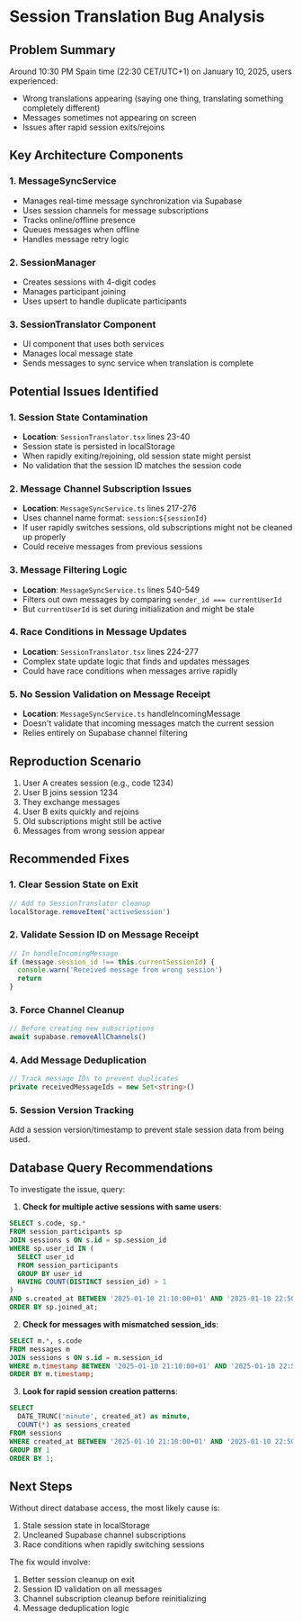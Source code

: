# Session Translation Bug Analysis

## Problem Summary
Around 10:30 PM Spain time (22:30 CET/UTC+1) on January 10, 2025, users experienced:
- Wrong translations appearing (saying one thing, translating something completely different)
- Messages sometimes not appearing on screen
- Issues after rapid session exits/rejoins

## Key Architecture Components

### 1. MessageSyncService
- Manages real-time message synchronization via Supabase
- Uses session channels for message subscriptions
- Tracks online/offline presence
- Queues messages when offline
- Handles message retry logic

### 2. SessionManager
- Creates sessions with 4-digit codes
- Manages participant joining
- Uses upsert to handle duplicate participants

### 3. SessionTranslator Component
- UI component that uses both services
- Manages local message state
- Sends messages to sync service when translation is complete

## Potential Issues Identified

### 1. Session State Contamination
- **Location**: `SessionTranslator.tsx` lines 23-40
- Session state is persisted in localStorage
- When rapidly exiting/rejoining, old session state might persist
- No validation that the session ID matches the session code

### 2. Message Channel Subscription Issues
- **Location**: `MessageSyncService.ts` lines 217-276
- Uses channel name format: `session:${sessionId}`
- If user rapidly switches sessions, old subscriptions might not be cleaned up properly
- Could receive messages from previous sessions

### 3. Message Filtering Logic
- **Location**: `MessageSyncService.ts` lines 540-549
- Filters out own messages by comparing `sender_id === currentUserId`
- But `currentUserId` is set during initialization and might be stale

### 4. Race Conditions in Message Updates
- **Location**: `SessionTranslator.tsx` lines 224-277
- Complex state update logic that finds and updates messages
- Could have race conditions when messages arrive rapidly

### 5. No Session Validation on Message Receipt
- **Location**: `MessageSyncService.ts` handleIncomingMessage
- Doesn't validate that incoming messages match the current session
- Relies entirely on Supabase channel filtering

## Reproduction Scenario

1. User A creates session (e.g., code 1234)
2. User B joins session 1234
3. They exchange messages
4. User B exits quickly and rejoins
5. Old subscriptions might still be active
6. Messages from wrong session appear

## Recommended Fixes

### 1. Clear Session State on Exit
```typescript
// Add to SessionTranslator cleanup
localStorage.removeItem('activeSession')
```

### 2. Validate Session ID on Message Receipt
```typescript
// In handleIncomingMessage
if (message.session_id !== this.currentSessionId) {
  console.warn('Received message from wrong session')
  return
}
```

### 3. Force Channel Cleanup
```typescript
// Before creating new subscriptions
await supabase.removeAllChannels()
```

### 4. Add Message Deduplication
```typescript
// Track message IDs to prevent duplicates
private receivedMessageIds = new Set<string>()
```

### 5. Session Version Tracking
Add a session version/timestamp to prevent stale session data from being used.

## Database Query Recommendations

To investigate the issue, query:

1. **Check for multiple active sessions with same users**:
```sql
SELECT s.code, sp.* 
FROM session_participants sp
JOIN sessions s ON s.id = sp.session_id
WHERE sp.user_id IN (
  SELECT user_id 
  FROM session_participants 
  GROUP BY user_id 
  HAVING COUNT(DISTINCT session_id) > 1
)
AND s.created_at BETWEEN '2025-01-10 21:10:00+01' AND '2025-01-10 22:50:00+01'
ORDER BY sp.joined_at;
```

2. **Check for messages with mismatched session_ids**:
```sql
SELECT m.*, s.code
FROM messages m
JOIN sessions s ON s.id = m.session_id
WHERE m.timestamp BETWEEN '2025-01-10 21:10:00+01' AND '2025-01-10 22:50:00+01'
ORDER BY m.timestamp;
```

3. **Look for rapid session creation patterns**:
```sql
SELECT 
  DATE_TRUNC('minute', created_at) as minute,
  COUNT(*) as sessions_created
FROM sessions
WHERE created_at BETWEEN '2025-01-10 21:10:00+01' AND '2025-01-10 22:50:00+01'
GROUP BY 1
ORDER BY 1;
```

## Next Steps

Without direct database access, the most likely cause is:
1. Stale session state in localStorage
2. Uncleaned Supabase channel subscriptions
3. Race conditions when rapidly switching sessions

The fix would involve:
1. Better session cleanup on exit
2. Session ID validation on all messages
3. Channel subscription cleanup before reinitializing
4. Message deduplication logic